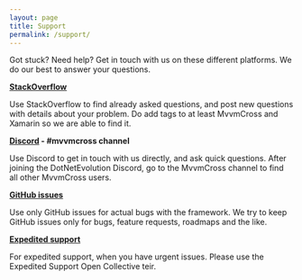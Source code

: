 ```yaml
---
layout: page
title: Support
permalink: /support/
---
```


Got stuck? Need help? Get in touch with us on these different platforms. We do our best to answer your questions.

**[StackOverflow][so]**

Use StackOverflow to find already asked questions, and post new questions with details about your problem. Do add tags to at least MvvmCross and Xamarin so we are able to find it.

**[Discord][discord] - #mvvmcross channel**

Use Discord to get in touch with us directly, and ask quick questions. After joining the DotNetEvolution Discord, go to the MvvmCross channel to find all other MvvmCross users.

**[GitHub issues][gi]**

Use only GitHub issues for actual bugs with the framework. We try to keep GitHub issues only for bugs, feature requests, roadmaps and the like.

**[Expedited support][opencollective]**

For expedited support, when you have urgent issues. Please use the Expedited Support Open Collective teir.

[so]: https://stackoverflow.com/questions/tagged/mvvmcross "StackOverflow questions tagged MvvmCross"
[discord]: https://aka.ms/dotnet-discord "Invite yourself to the DotNetEvolution Discord"
[gi]: https://github.com/mvvmcross/mvvmcross "GitHub issues for MvvmCross"
[opencollective]: https://opencollective.com/mvvmcross "MvvmCross open collective"